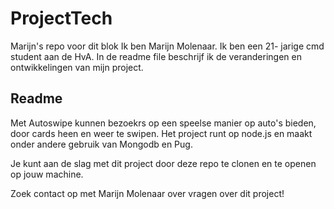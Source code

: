 # ProjectTech
Marijn's repo voor dit blok
Ik ben Marijn Molenaar. Ik ben een 21- jarige cmd student aan de HvA. In de readme file beschrijf ik de veranderingen en ontwikkelingen van mijn project.

## Readme
Met Autoswipe kunnen bezoekrs op een speelse manier op auto's bieden, door cards heen en weer te swipen. Het project runt op node.js en maakt onder andere gebruik van Mongodb en Pug.

Je kunt aan de slag met dit project door deze repo te clonen en te openen op jouw machine. 

Zoek contact op met Marijn Molenaar over vragen over dit project!
